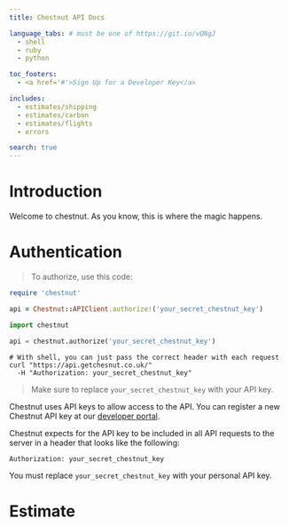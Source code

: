```yaml
---
title: Chestnut API Docs

language_tabs: # must be one of https://git.io/vQNgJ
  - shell
  - ruby
  - python

toc_footers:
  - <a href='#'>Sign Up for a Developer Key</a>

includes:
  - estimates/shipping
  - estimates/carbon
  - estimates/flights
  - errors

search: true
---
```


# Introduction

Welcome to chestnut. As you know, this is where the magic happens.

# Authentication

> To authorize, use this code:

```ruby
require 'chestnut'

api = Chestnut::APIClient.authorize!('your_secret_chestnut_key')
```


```python
import chestnut

api = chestnut.authorize('your_secret_chestnut_key')

```

```shell
# With shell, you can just pass the correct header with each request
curl "https://api.getchesnut.co.uk/"
  -H "Authorization: your_secret_chestnut_key"
```

<!--
```javascript
const chestnut = require('chestnut');

let api = chestnut.authorize('your_secret_chestnut_key');
```
 -->


> Make sure to replace `your_secret_chestnut_key` with your API key.

Chestnut uses API keys to allow access to the API. You can register a new Chestnut API key at our [developer portal](http://example.com/developers).

Chestnut expects for the API key to be included in all API requests to the server in a header that looks like the following:

`Authorization: your_secret_chestnut_key`

<aside class="notice">
You must replace <code>your_secret_chestnut_key</code> with your personal API key.
</aside>

# Estimate
